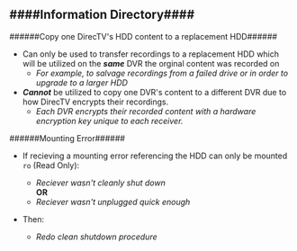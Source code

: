 ####Information Directory####
---
######Copy one DirecTV's HDD content to a replacement HDD######
  - Can only be used to transfer recordings to a replacement HDD which will be utilized on the ___same___ DVR the orginal content was recorded on
    - _For example, to salvage recordings from a failed drive or in order to upgrade to a larger HDD_
  - ___Cannot___ be utilized to copy one DVR's content to a different DVR due to how DirecTV encrypts their recordings.  
    - _Each DVR encrypts their recorded content with a hardware encryption key unique to each receiver._

######Mounting Error######
  - If recieving a mounting error referencing the HDD can only be mounted `ro` (Read Only):
    - _Reciever wasn't cleanly shut down_  
__OR__
    - _Reciever wasn't unplugged quick enough_
  
- Then: 
    - _Redo clean shutdown procedure_
